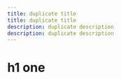 ```yaml
---
title: duplicate title
title: duplicate title
description: duplicate description
description: duplicate description
---
```


# h1 one


